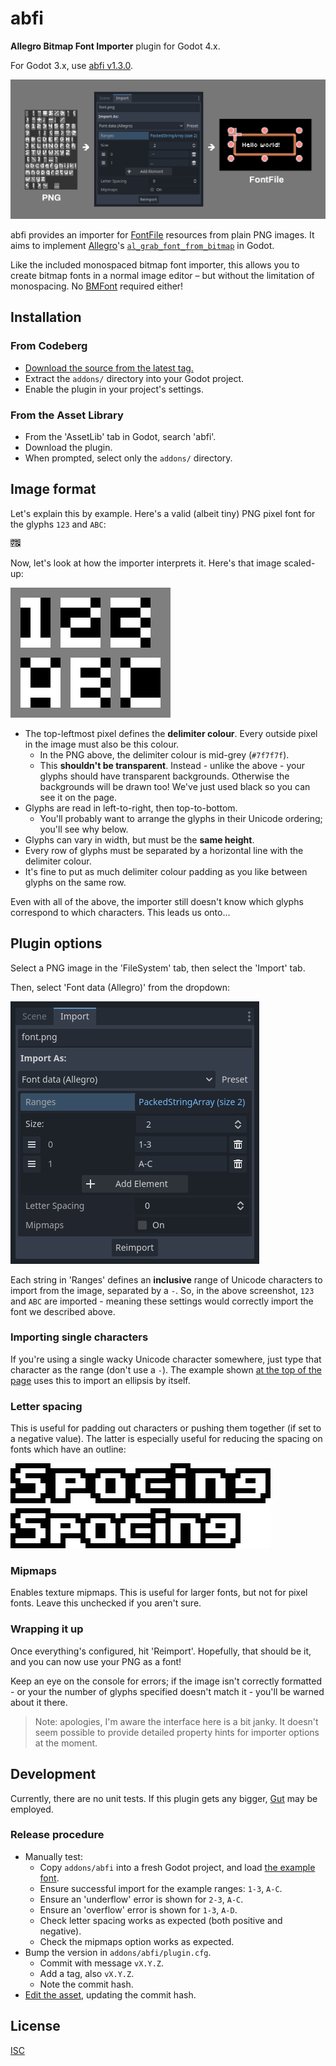 # abfi

**Allegro Bitmap Font Importer** plugin for Godot 4.x.

For Godot 3.x, use [abfi v1.3.0](https://codeberg.org/starriver/abfi/src/tag/v1.3.0).

![Diagram](./.images/diagram.png)

abfi provides an importer for [FontFile](https://docs.godotengine.org/en/latest/classes/class_fontfile.html#class-fontfile) resources from plain PNG images. It aims to implement [Allegro](https://liballeg.org/)'s [`al_grab_font_from_bitmap`](https://liballeg.org/a5docs/trunk/font.html#al_grab_font_from_bitmap) in Godot.

Like the included monospaced bitmap font importer, this allows you to create bitmap fonts in a normal image editor – but without the limitation of monospacing. No [BMFont](https://www.angelcode.com/products/bmfont/) required either!

## Installation

### From Codeberg

* [Download the source from the latest tag.](https://codeberg.org/starriver/abfi/tags)
* Extract the `addons/` directory into your Godot project.
* Enable the plugin in your project's settings.

### From the Asset Library

* From the 'AssetLib' tab in Godot, search 'abfi'.
* Download the plugin.
* When prompted, select only the `addons/` directory.

## Image format

Let's explain this by example. Here's a valid (albeit tiny) PNG pixel font for the glyphs `123` and `ABC`:

![Example](./.images/example.png)

Now, let's look at how the importer interprets it. Here's that image scaled-up:

![Example at 16x scale](./.images/example-large.png)

* The top-leftmost pixel defines the **delimiter colour**. Every outside pixel in the image must also be this colour.
  * In the PNG above, the delimiter colour is mid-grey (`#7f7f7f`).
  * This **shouldn't be transparent**. Instead - unlike the above - your glyphs should have transparent backgrounds. Otherwise the backgrounds will be drawn too! We've just used black so you can see it on the page.
* Glyphs are read in left-to-right, then top-to-bottom.
  * You'll probably want to arrange the glyphs in their Unicode ordering; you'll see why below.
* Glyphs can vary in width, but must be the **same height**.
* Every row of glyphs must be separated by a horizontal line with the delimiter colour.
* It's fine to put as much delimiter colour padding as you like between glyphs on the same row.

Even with all of the above, the importer still doesn't know which glyphs correspond to which characters. This leads us onto...

## Plugin options

Select a PNG image in the 'FileSystem' tab, then select the 'Import' tab.

Then, select 'Font data (Allegro)' from the dropdown:

![UI](./.images/ui.png)

Each string in 'Ranges' defines an **inclusive** range of Unicode characters to import from the image, separated by a `-`. So, in the above screenshot, `123` and `ABC` are imported - meaning these settings would correctly import the font we described above.

### Importing single characters

If you're using a single wacky Unicode character somewhere, just type that character as the range (don't use a `-`). The example shown [at the top of the page](#abfi) uses this to import an ellipsis by itself.

### Letter spacing

This is useful for padding out characters or pushing them together (if set to a negative value). The latter is especially useful for reducing the spacing on fonts which have an outline:

![Letter spacing demonstration with outline font](./.images/spacing.png)

### Mipmaps

Enables texture mipmaps. This is useful for larger fonts, but not for pixel fonts. Leave this unchecked if you aren't sure.

### Wrapping it up

Once everything's configured, hit 'Reimport'. Hopefully, that should be it, and you can now use your PNG as a font!

Keep an eye on the console for errors; if the image isn't correctly formatted - or your the number of glyphs specified doesn't match it - you'll be warned about it there.

> Note: apologies, I'm aware the interface here is a bit janky. It doesn't seem possible to provide detailed property hints for importer options at the moment.

## Development

Currently, there are no unit tests. If this plugin gets any bigger, [Gut](https://github.com/bitwes/Gut) may be employed.

### Release procedure

* Manually test:
  * Copy `addons/abfi` into a fresh Godot project, and load [the example font](./.images/example.png).
  * Ensure successful import for the example ranges: `1-3`, `A-C`.
  * Ensure an 'underflow' error is shown for `2-3`, `A-C`.
  * Ensure an 'overflow' error is shown for `1-3`, `A-D`.
  * Check letter spacing works as expected (both positive and negative).
  * Check the mipmaps option works as expected.
* Bump the version in `addons/abfi/plugin.cfg`.
  * Commit with message `vX.Y.Z`.
  * Add a tag, also `vX.Y.Z`.
  * Note the commit hash.
* [Edit the asset](https://godotengine.org/asset-library/asset/598/edit), updating the commit hash.

## License

[ISC](./LICENSE)
